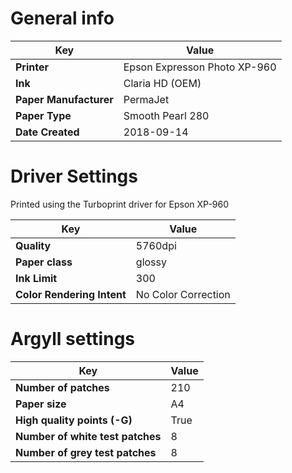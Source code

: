 # General info

Key | Value
----|------
__Printer__ | Epson Expresson Photo XP-960
__Ink__ | Claria HD (OEM)
__Paper Manufacturer__ | PermaJet 
__Paper Type__ | Smooth Pearl 280 
__Date Created__ | 2018-09-14

# Driver Settings
Printed using the Turboprint driver for Epson XP-960

Key | Value
----|------
__Quality__ | 5760dpi
__Paper class__ | glossy
__Ink Limit__ | 300
__Color Rendering Intent__ | No Color Correction

# Argyll settings
Key | Value
----|------
__Number of patches__ | 210
__Paper size__ | A4
__High quality points (-G)__ | True
__Number of white test patches__ | 8
__Number of grey test patches__ | 8 
